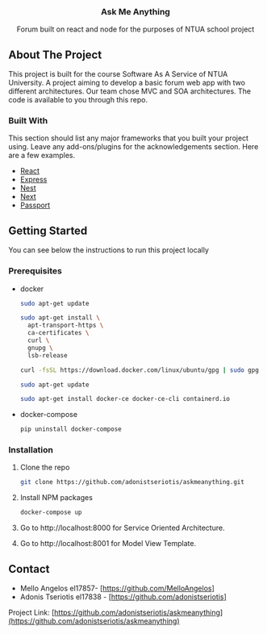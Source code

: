 
<!-- PROJECT LOGO -->
<br />
<p align="center">

  <h3 align="center">Ask Me Anything</h3>

  <p align="center">
    Forum built on react and node for the purposes of NTUA school project
    <br />
</p>

<!-- ABOUT THE PROJECT -->
## About The Project

This project is built for the course Software As A Service of NTUA University. A project aiming to develop a basic forum web app with two different architectures. Our team chose MVC and SOA architectures. The code is available to you through this repo.

### Built With

This section should list any major frameworks that you built your project using. Leave any add-ons/plugins for the acknowledgements section. Here are a few examples.
* [React](https://reactjs.org/)
* [Express](https://expressjs.com/)
* [Nest](https://nestjs.com/)
* [Next](https://jquery.com)
* [Passport](http://www.passportjs.org/)


<!-- GETTING STARTED -->
## Getting Started

You can see below the instructions to run this project locally

### Prerequisites


* docker
  ```sh
  sudo apt-get update

  sudo apt-get install \
    apt-transport-https \
    ca-certificates \
    curl \
    gnupg \
    lsb-release

  curl -fsSL https://download.docker.com/linux/ubuntu/gpg | sudo gpg --dearmor -o /usr/share/keyrings/docker-archive-keyring.gpg

  sudo apt-get update

  sudo apt-get install docker-ce docker-ce-cli containerd.io
  ```
* docker-compose
   ```sh
   pip uninstall docker-compose
   ```

### Installation

1. Clone the repo
   ```sh
   git clone https://github.com/adonistseriotis/askmeanything.git
   ```
3. Install NPM packages
   ```sh
   docker-compose up    
   ```
4. Go to http://localhost:8000 for Service Oriented Architecture.

5. Go to http://localhost:8001 for Model View Template.


<!-- CONTACT -->
## Contact

* Mello Angelos el17857- [https://github.com/MelloAngelos]
* Adonis Tseriotis el17838 - [https://github.com/adonistseriotis]

Project Link: [https://github.com/adonistseriotis/askmeanything](https://github.com/adonistseriotis/askmeanything)